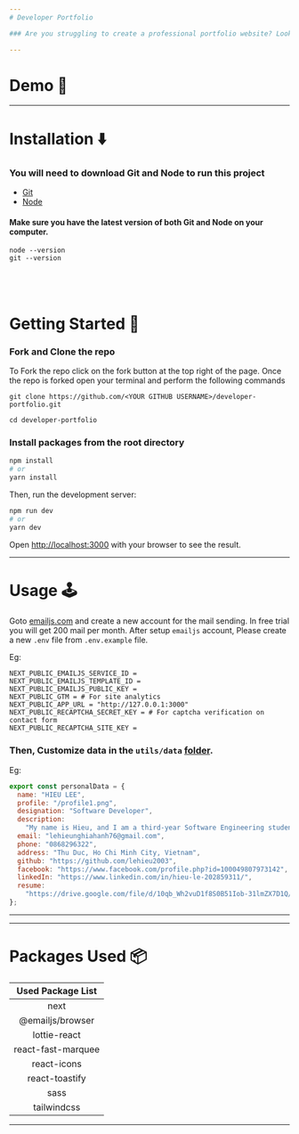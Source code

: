 ```yaml
---
# Developer Portfolio

### Are you struggling to create a professional portfolio website? Look no further! You can use the Developer Portfolio template and create your very own personalized portfolio today! My website is designed to be user-friendly and easily customizable, making it perfect for both developers and freelancers.

---
```


# Demo :movie_camera:



---

# Installation :arrow_down:

### You will need to download Git and Node to run this project

- [Git](https://git-scm.com/downloads)
- [Node](https://nodejs.org/en/download/)

#### Make sure you have the latest version of both Git and Node on your computer.

```
node --version
git --version
```

## <br />

# Getting Started :dart:

### Fork and Clone the repo

To Fork the repo click on the fork button at the top right of the page. Once the repo is forked open your terminal and perform the following commands

```
git clone https://github.com/<YOUR GITHUB USERNAME>/developer-portfolio.git

cd developer-portfolio
```

### Install packages from the root directory

```bash
npm install
# or
yarn install
```

Then, run the development server:

```bash
npm run dev
# or
yarn dev
```

Open [http://localhost:3000](http://localhost:3000) with your browser to see the result.

---

# Usage :joystick:

Goto [emailjs.com](https://www.emailjs.com/) and create a new account for the mail sending. In free trial you will get 200 mail per month. After setup `emailjs` account, Please create a new `.env` file from `.env.example` file.

Eg:

```env
NEXT_PUBLIC_EMAILJS_SERVICE_ID =
NEXT_PUBLIC_EMAILJS_TEMPLATE_ID =
NEXT_PUBLIC_EMAILJS_PUBLIC_KEY =
NEXT_PUBLIC_GTM = # For site analytics
NEXT_PUBLIC_APP_URL = "http://127.0.0.1:3000"
NEXT_PUBLIC_RECAPTCHA_SECRET_KEY = # For captcha verification on contact form
NEXT_PUBLIC_RECAPTCHA_SITE_KEY =
```

### Then, Customize data in the `utils/data` [folder](https://github.com/said7388/developer-portfolio/tree/main/utils/data).

Eg:

```javascript
export const personalData = {
  name: "HIEU LEE",
  profile: "/profile1.png",
  designation: "Software Developer",
  description:
    "My name is Hieu, and I am a third-year Software Engineering student at International University. I have hands-on experience building web applications using ReactJS, React Native, NodeJS, and Java. With my knowledge of UI/UX design, I enjoy solving front-end problems and creating the best user experience for users. I am also committed to learning new technologies and best practices to become a better engineer.",
  email: "lehieunghiahanh76@gmail.com",
  phone: "0868296322",
  address: "Thu Duc, Ho Chi Minh City, Vietnam",
  github: "https://github.com/lehieu2003",
  facebook: "https://www.facebook.com/profile.php?id=100049807973142",
  linkedIn: "https://www.linkedin.com/in/hieu-le-202859311/",
  resume:
    "https://drive.google.com/file/d/10qb_Wh2vuD1f8S0B51Iob-31lmZX7D1Q/view?usp=sharing",
};

```

---

---

# Packages Used :package:

| Used Package List  |
| :----------------: |
|        next        |
|  @emailjs/browser  |
|    lottie-react    |
| react-fast-marquee |
|    react-icons     |
|   react-toastify   |
|        sass        |
|    tailwindcss     |

---
